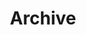 ---
layout: home
title: Archive
titleTemplate: ':title - NewStar CTF'

hero:
  # name:
  # text:
  tagline:

features:
  - title: NewStar CTF 2024 × 春秋杯
    details: '2024.9.27 - 2024.11.3'
    link: /archive/nsctf24/
---